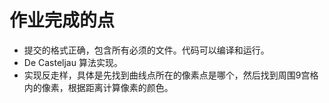 # 作业完成的点
- 提交的格式正确，包含所有必须的文件。代码可以编译和运行。
- De Casteljau 算法实现。
- 实现反走样，具体是先找到曲线点所在的像素点是哪个，然后找到周围9宫格内的像素，根据距离计算像素的颜色。